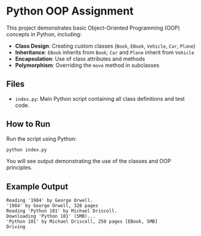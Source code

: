 # Python OOP Assignment

This project demonstrates basic Object-Oriented Programming (OOP) concepts in Python, including:

- **Class Design**: Creating custom classes (`Book`, `EBook`, `Vehicle`, `Car`, `Plane`)
- **Inheritance**: `EBook` inherits from `Book`; `Car` and `Plane` inherit from `Vehicle`
- **Encapsulation**: Use of class attributes and methods
- **Polymorphism**: Overriding the `move` method in subclasses

## Files

- `index.py`: Main Python script containing all class definitions and test code.

## How to Run

Run the script using Python:

```sh
python index.py
```

You will see output demonstrating the use of the classes and OOP principles.

## Example Output

```
Reading '1984' by George Orwell.
'1984' by George Orwell, 328 pages
Reading 'Python 101' by Michael Driscoll.
Downloading 'Python 101' (5MB)...
'Python 101' by Michael Driscoll, 250 pages [EBook, 5MB]
Driving
